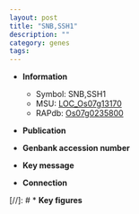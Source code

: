 ```yaml
---
layout: post
title: "SNB,SSH1"
description: ""
category: genes
tags: 
---
```


* **Information**  
    + Symbol: SNB,SSH1  
    + MSU: [LOC_Os07g13170](http://rice.uga.edu/cgi-bin/ORF_infopage.cgi?orf=LOC_Os07g13170)  
    + RAPdb: [Os07g0235800](http://rapdb.dna.affrc.go.jp/viewer/gbrowse_details/irgsp1?name=Os07g0235800)  

* **Publication**  

* **Genbank accession number**  

* **Key message**  

* **Connection**  

[//]: # * **Key figures**  


